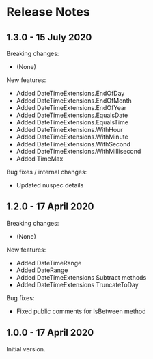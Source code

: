 # Release Notes

## 1.3.0 - 15 July 2020

Breaking changes:
- (None)

New features:
- Added DateTimeExtensions.EndOfDay
- Added DateTimeExtensions.EndOfMonth
- Added DateTimeExtensions.EndOfYear
- Added DateTimeExtensions.EqualsDate
- Added DateTimeExtensions.EqualsTime
- Added DateTimeExtensions.WithHour
- Added DateTimeExtensions.WithMinute
- Added DateTimeExtensions.WithSecond
- Added DateTimeExtensions.WithMillisecond
- Added TimeMax

Bug fixes / internal changes:
- Updated nuspec details

## 1.2.0 - 17 April 2020

Breaking changes:
- (None)

New features:
- Added DateTimeRange
- Added DateRange
- Added DateTimeExtensions Subtract methods
- Added DateTimeExtensions TruncateToDay

Bug fixes:
- Fixed public comments for IsBetween method

## 1.0.0 - 17 April 2020

Initial version.